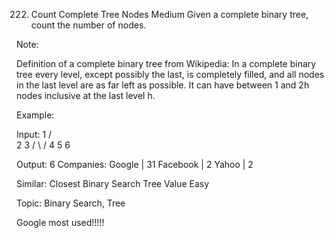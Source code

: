 222. Count Complete Tree Nodes
Medium
Given a complete binary tree, count the number of nodes.

Note:

Definition of a complete binary tree from Wikipedia:
In a complete binary tree every level, except possibly the last, is completely filled, and all nodes in the last level are as far left as possible. It can have between 1 and 2h nodes inclusive at the last level h.

Example:

Input: 
    1
   / \
  2   3
 / \  /
4  5 6

Output: 6
Companies: Google | 31 Facebook | 2 Yahoo | 2

Similar: 
Closest Binary Search Tree Value Easy


Topic: Binary Search, Tree

Google most used!!!!!

